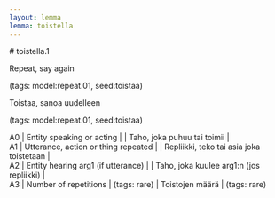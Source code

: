 ```yaml
---
layout: lemma
lemma: toistella
---
```


<div class="sense">
# <span class="sensename">toistella.1</span>

<span class="description">Repeat, say again</span>

(tags: model:repeat.01, seed:toistaa)

<span class="description">Toistaa, sanoa uudelleen</span>

(tags: model:repeat.01, seed:toistaa)

A0 | Entity speaking or acting |   | Taho, joka puhuu tai toimii |  
A1 | Utterance, action or thing repeated |   | Repliikki, teko tai asia joka toistetaan |  
A2 | Entity hearing arg1 (if utterance) |   | Taho, joka kuulee arg1:n (jos repliikki) |  
A3 | Number of repetitions | (tags: rare) | Toistojen määrä | (tags: rare)

</div>

